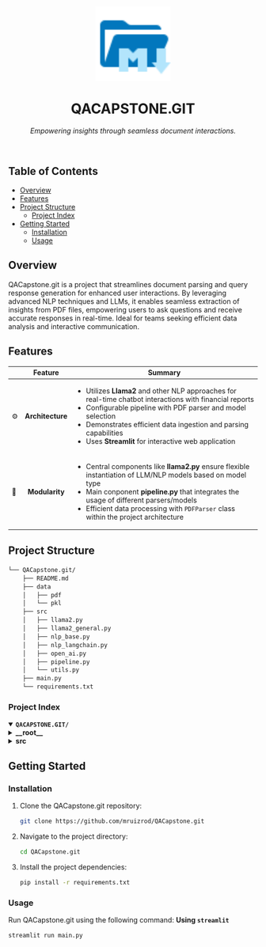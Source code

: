 <p align="center">
    <img src="https://raw.githubusercontent.com/PKief/vscode-material-icon-theme/ec559a9f6bfd399b82bb44393651661b08aaf7ba/icons/folder-markdown-open.svg" align="center" width="30%">
</p>
<p align="center"><h1 align="center">QACAPSTONE.GIT</h1></p>
<p align="center">
	<em>Empowering insights through seamless document interactions.</em>
</p>
<br>

##  Table of Contents

- [ Overview](#-overview)
- [ Features](#-features)
- [ Project Structure](#-project-structure)
  - [ Project Index](#-project-index)
- [ Getting Started](#-getting-started)
  - [ Installation](#-installation)
  - [ Usage](#-usage)



##  Overview

QACapstone.git is a project that streamlines document parsing and query response generation for enhanced user interactions. By leveraging advanced NLP techniques and LLMs, it enables seamless extraction of insights from PDF files, empowering users to ask questions and receive accurate responses in real-time. Ideal for teams seeking efficient data analysis and interactive communication.


##  Features

|      | Feature         | Summary       |
| :--- | :---:           | ----          |
| ⚙️  | **Architecture**  | <ul><li>Utilizes **Llama2** and other NLP approaches for real-time chatbot interactions with financial reports</li><li>Configurable pipeline with PDF parser and model selection</li><li>Demonstrates efficient data ingestion and parsing capabilities</li><li>Uses **Streamlit** for interactive web application</li></ul> |
| 🧩 | **Modularity**    | <ul><li>Central components like **llama2.py** ensure flexible instantiation of LLM/NLP models based on model type</li><li>Main conponent **pipeline.py** that integrates the usage of different parsers/models</li><li>Efficient data processing with `PDFParser` class within the project architecture</li></ul> |


##  Project Structure

```sh
└── QACapstone.git/
    ├── README.md
    ├── data
    │   ├── pdf
    │   └── pkl
    ├── src
    │   ├── llama2.py
    │   ├── llama2_general.py
    │   ├── nlp_base.py
    │   ├── nlp_langchain.py
    │   ├── open_ai.py
    │   ├── pipeline.py
    │   └── utils.py
    ├── main.py
    └── requirements.txt
```


###  Project Index
<details open>
	<summary><b><code>QACAPSTONE.GIT/</code></b></summary>
	<details> <!-- __root__ Submodule -->
		<summary><b>__root__</b></summary>
		<blockquote>
			<table>
			<tr>
				<td><b><a href='https://github.com/mruizrod/QACapstone.git/blob/master/requirements.txt'>requirements.txt</a></b></td>
				<td>- Facilitates project dependencies management by specifying required packages and versions in the 'requirements.txt' file</td>
			</tr>
			<tr>
				<td><b><a href='https://github.com/mruizrod/QACapstone.git/blob/master/main.py'>main.py</a></b></td>
				<td>- Enables real-time chatbot interactions for financial reports, utilizing a configurable pipeline with PDF reader and model selection<br>- Users can ask questions, receive responses, and view chat history<br>- Log information is displayed in terminal for future reference.</td>
			</tr>
			</table>
		</blockquote>
	</details>
	<details> <!-- src Submodule -->
		<summary><b>src</b></summary>
		<blockquote>
			<table>
			<tr>
				<td><b><a href='https://github.com/mruizrod/QACapstone.git/blob/master/src/utils.py'>utils.py</a></b></td>
				<td>- Defines a guide function to transform raw user input into a guided input that contains clearer instructions for the model<br>- Defines a PDFParser class to process PDF files based on specified methods like 'unstructured' or 'pdfplumber'<br>- Once a PDF file is parsed, it'll be stored in a pickle file to boost future loading efficiency</td>
			</tr>
			<tr>
				<td><b><a href='https://github.com/mruizrod/QACapstone.git/blob/master/src/nlp_langchain.py'>nlp_langchain.py</a></b></td>
				<td>- Defines the nlp_langchain class, an NLP-based text extractor module for document parsing, embedding, and query response generation<br>- Unlike LLM, this approach directly return the extracted text from the document as its response<br>- Allows for much more efficient query respond generation</td>
			</tr>
			<tr>
				<td><b><a href='https://github.com/mruizrod/QACapstone.git/blob/master/src/nlp_base.py'>nlp_base.py</a></b></td>
				<td>- Contains the naive version of nlp_langcain, currently unused</td>
			</tr>
			<tr>
				<td><b><a href='https://github.com/mruizrod/QACapstone.git/blob/master/src/llama2.py'>llama2.py</a></b></td>
				<td>- Implements a Llama2 class for document indexing and querying with Ollama<br>- Loads and processes documents, trains the Llama-index with a specified model, and provides methods for embedding queries and generating responses</td>
			</tr>
			<tr>
				<td><b><a href='https://github.com/mruizrod/QACapstone.git/blob/master/src/llama2_general.py'>llama2_general.py</a></b></td>
				<td>- Defines a generalized Llama2 class for document indexing and querying<br>- Removes the necessity of input data and allows the chatbot to answer genaral questions<br>- Currently mainly used as the prompt generator for prompt engineering</td>
			</tr>
			<tr>
				<td><b><a href='https://github.com/mruizrod/QACapstone.git/blob/master/src/open_ai.py'>open_ai.py</a></b></td>
				<td>- Implements a class to process queries with OpenAI API, currently unused</td>
			</tr>
			<tr>
				<td><b><a href='https://github.com/mruizrod/QACapstone.git/blob/master/src/pipeline.py'>pipeline.py</a></b></td>
				<td>- Defines a class to instantiate different parsers and models based on the specified model type<br>- The function creates instances of Llama2, OpenAI, NLP_base, or NLP_langchain classes depending on the model parameter provided<br>- This allows for flexible integration of various NLP models into the pipeline for processing data</td>
			</tr>
			</table>
		</blockquote>
	</details>
</details>


##  Getting Started

###  Installation

1. Clone the QACapstone.git repository:
	```sh
	git clone https://github.com/mruizrod/QACapstone.git
	```

2. Navigate to the project directory:
	```sh
	cd QACapstone.git
	```

3. Install the project dependencies:
	```sh
	pip install -r requirements.txt
	```




###  Usage
Run QACapstone.git using the following command:
**Using `streamlit`** &nbsp; 
```sh
streamlit run main.py
```
